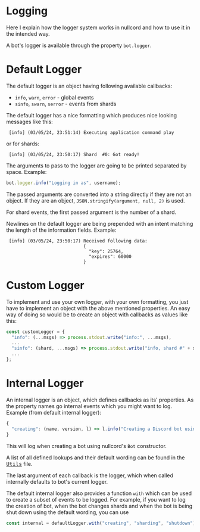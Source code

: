 # Logging
Here I explain how the logger system
works in nullcord and how to use
it in the intended way.

A bot's logger is available through the
property `bot.logger`.

# Default Logger
The default logger is an object
having following available callbacks:
* `info`, `warn`, `error` - global events
* `sinfo`, `swarn`, `serror` - events from shards

The default logger has a nice formatting which
produces nice looking messages like this:
```
 [info] (03/05/24, 23:51:14) Executing application command play
```
or for shards:
```
 [info] (03/05/24, 23:50:17) Shard  #0: Got ready!
```

The arguments to pass to the logger are going
to be printed separated by space. Example:
```js
bot.logger.info("Logging in as", username);
```

The passed arguments are converted into a string directly
if they are not an object. If they are an object,
`JSON.stringify(argument, null, 2)` is used.

For shard events, the first passed argument is the number
of a shard.

Newlines on the default logger are being prepended with
an intent matching the length of the information fields.
Example:
```
 [info] (03/05/24, 23:50:17) Received following data:
                             {
                               "key": 25764,
                               "expires": 60000
                             }
```

# Custom Logger
To implement and use your own logger,
with your own formatting, you just have to implement
an object with the above mentioned properties.
An easy way of doing so would be to create
an object with callbacks as values like this:
```js
const customLogger = {
  "info": (...msgs) => process.stdout.write("info:", ...msgs),
  ...
  "sinfo": (shard, ...msgs) => process.stdout.write("info, shard #" + shard + ":", ...msgs),
  ...
};
```

# Internal Logger
An internal logger is an object, which defines
callbacks as its' properties.
As the property names go internal events which you might want
to log. Example (from default internal logger):
```js
{
  "creating": (name, version, l) => l.info("Creating a Discord bot using", name, version)
}
```
This will log when creating a bot using nullcord's `Bot` constructor.

A list of all defined lookups and their default wording can be found
in the [<kbd>Utils</kbd>](/lib/utils.js#L79) file.

The last argument of each callback is the logger, which when called internally
defaults to bot's current logger.

The default internal logger also provides a function `with` which can be used
to create a subset of events to be logged. For example, if you want
to log the creation of bot, when the bot changes shards and when
the bot is being shut down using the default wording, you can use
```js
const internal = defaultLogger.with("creating", "sharding", "shutdown");
```
